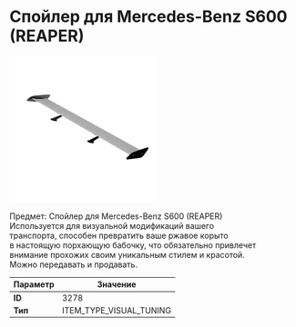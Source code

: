 # Спойлер для Mercedes-Benz S600 (REAPER)

![Item Image](../img/3278.webp?raw=true)

Предмет: Спойлер для Mercedes-Benz S600 (REAPER)<br>Используется для визуальной модификаций вашего<br>транспорта, способен превратить ваше ржавое корыто<br>в настоящую порхающую бабочку, что обязательно привлечет<br>внимание прохожих своим уникальным стилем и красотой.<br>Можно передавать и продавать.


| Параметр | Значение |
|----------|----------|
| **ID** | 3278 |
| **Тип** | ITEM_TYPE_VISUAL_TUNING |

